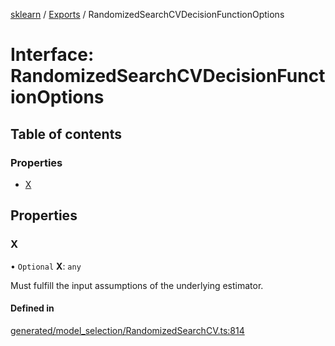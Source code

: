 [sklearn](../readme.md) / [Exports](../modules.md) / RandomizedSearchCVDecisionFunctionOptions

# Interface: RandomizedSearchCVDecisionFunctionOptions

## Table of contents

### Properties

- [X](RandomizedSearchCVDecisionFunctionOptions.md#x)

## Properties

### X

• `Optional` **X**: `any`

Must fulfill the input assumptions of the underlying estimator.

#### Defined in

[generated/model_selection/RandomizedSearchCV.ts:814](https://github.com/transitive-bullshit/scikit-learn-ts/blob/367336a/packages/sklearn/src/generated/model_selection/RandomizedSearchCV.ts#L814)
